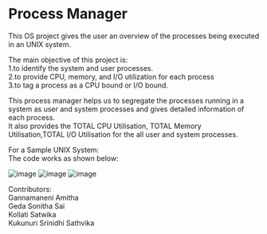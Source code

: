 # Process Manager

This OS project gives the user an overview of the processes being executed in an UNIX system.

The main objective of this project is:                                                                                              
1.to identify the system and user processes.                                                                                                                          
2.to provide CPU, memory, and I/O utilization for each process                                                                          
3.to tag a process as a CPU bound or I/O bound.                                           

This process manager helps us to segregate the processes running in a system as user and system processes and gives detailed information of each process.                 
It also provides the TOTAL CPU Utilisation, TOTAL Memory Utilisation,TOTAL I/O Utilisation for the all user and system processes.

For a Sample UNIX System:                                                                                         
The code works as shown below:

![image](https://user-images.githubusercontent.com/102177900/234705165-75814d5f-b147-48c0-888a-1fd802336666.png)
![image](https://user-images.githubusercontent.com/102177900/234705342-b123c1d2-482d-43fb-9bb6-a4b24780dc98.png)
![image](https://user-images.githubusercontent.com/102177900/234705421-ceb20f08-e93f-4e71-b640-6b1dd05ef695.png)


Contributors:                                                                                                                         
Gannamaneni Amitha                                                               
Geda Sonitha Sai                                                                                                   
Kollati Satwika                                                                                
Kukunuri Srinidhi Sathvika
